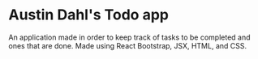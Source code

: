 # Austin Dahl's Todo app

An application made in order to keep track of tasks to be completed and ones that are done. Made using React Bootstrap, JSX, HTML, and CSS.
